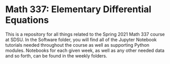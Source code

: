 # Math 337: Elementary Differential Equations

This is a repository for all things related to the Spring 2021 Math 337 course at SDSU.  In the Software folder, you will find all of the Jupyter Notebook tutorials needed throughout the course as well as supporting Python modules.  Notebooks for each given week, as well as any other needed data and so forth, can be found in the weekly folders.  
